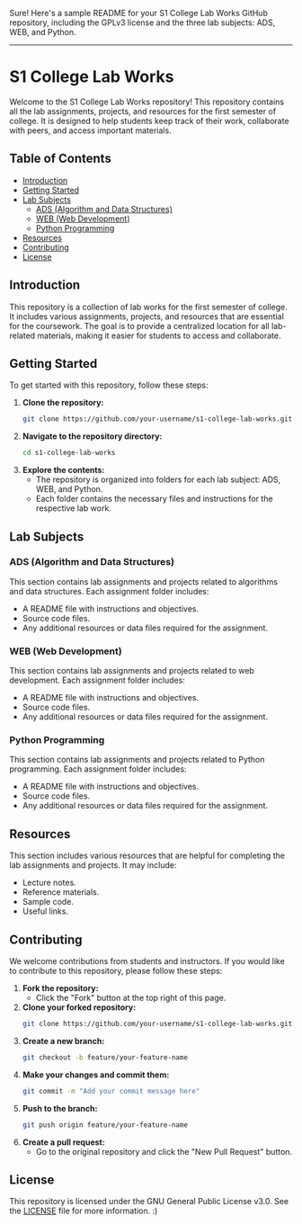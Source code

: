 Sure! Here's a sample README for your S1 College Lab Works GitHub repository, including the GPLv3 license and the three lab subjects: ADS, WEB, and Python.

---

# S1 College Lab Works

Welcome to the S1 College Lab Works repository! This repository contains all the lab assignments, projects, and resources for the first semester of college. It is designed to help students keep track of their work, collaborate with peers, and access important materials.

## Table of Contents

- [Introduction](#introduction)
- [Getting Started](#getting-started)
- [Lab Subjects](#lab-subjects)
  - [ADS (Algorithm and Data Structures)](#ads-algorithm-and-data-structures)
  - [WEB (Web Development)](#web-web-development)
  - [Python Programming](#python-programming)
- [Resources](#resources)
- [Contributing](#contributing)
- [License](#license)

## Introduction

This repository is a collection of lab works for the first semester of college. It includes various assignments, projects, and resources that are essential for the coursework. The goal is to provide a centralized location for all lab-related materials, making it easier for students to access and collaborate.

## Getting Started

To get started with this repository, follow these steps:

1. **Clone the repository:**
   ```bash
   git clone https://github.com/your-username/s1-college-lab-works.git
   ```
2. **Navigate to the repository directory:**
   ```bash
   cd s1-college-lab-works
   ```
3. **Explore the contents:**
   - The repository is organized into folders for each lab subject: ADS, WEB, and Python.
   - Each folder contains the necessary files and instructions for the respective lab work.

## Lab Subjects

### ADS (Algorithm and Data Structures)

This section contains lab assignments and projects related to algorithms and data structures. Each assignment folder includes:

- A README file with instructions and objectives.
- Source code files.
- Any additional resources or data files required for the assignment.

### WEB (Web Development)

This section contains lab assignments and projects related to web development. Each assignment folder includes:

- A README file with instructions and objectives.
- Source code files.
- Any additional resources or data files required for the assignment.

### Python Programming

This section contains lab assignments and projects related to Python programming. Each assignment folder includes:

- A README file with instructions and objectives.
- Source code files.
- Any additional resources or data files required for the assignment.

## Resources

This section includes various resources that are helpful for completing the lab assignments and projects. It may include:

- Lecture notes.
- Reference materials.
- Sample code.
- Useful links.

## Contributing

We welcome contributions from students and instructors. If you would like to contribute to this repository, please follow these steps:

1. **Fork the repository:**
   - Click the "Fork" button at the top right of this page.
2. **Clone your forked repository:**
   ```bash
   git clone https://github.com/your-username/s1-college-lab-works.git
   ```
3. **Create a new branch:**
   ```bash
   git checkout -b feature/your-feature-name
   ```
4. **Make your changes and commit them:**
   ```bash
   git commit -m "Add your commit message here"
   ```
5. **Push to the branch:**
   ```bash
   git push origin feature/your-feature-name
   ```
6. **Create a pull request:**
   - Go to the original repository and click the "New Pull Request" button.

## License

This repository is licensed under the GNU General Public License v3.0. See the [LICENSE](LICENSE) file for more information.
 :)